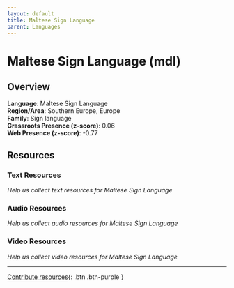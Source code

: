 ```yaml
---
layout: default
title: Maltese Sign Language
parent: Languages
---
```


# Maltese Sign Language (mdl)

## Overview

**Language**: Maltese Sign Language  
**Region/Area**: Southern Europe, Europe  
**Family**: Sign language  
**Grassroots Presence (z-score)**: 0.06  
**Web Presence (z-score)**: -0.77  

## Resources

### Text Resources
*Help us collect text resources for Maltese Sign Language*

### Audio Resources
*Help us collect audio resources for Maltese Sign Language*

### Video Resources
*Help us collect video resources for Maltese Sign Language*

---

[Contribute resources](https://forms.office.com/e/1SfLJx3u1r){: .btn .btn-purple }
